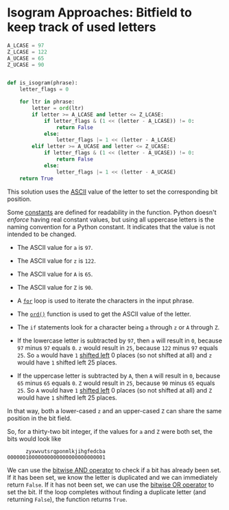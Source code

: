 # Isogram Approaches: Bitfield to keep track of used letters

```python
A_LCASE = 97
Z_LCASE = 122
A_UCASE = 65
Z_UCASE = 90


def is_isogram(phrase):
    letter_flags = 0

    for ltr in phrase:
        letter = ord(ltr)
        if letter >= A_LCASE and letter <= Z_LCASE:
            if letter_flags & (1 << (letter - A_LCASE)) != 0:
                return False
            else:
                letter_flags |= 1 << (letter - A_LCASE)
        elif letter >= A_UCASE and letter <= Z_UCASE:
            if letter_flags & (1 << (letter - A_UCASE)) != 0:
                return False
            else:
                letter_flags |= 1 << (letter - A_UCASE)
    return True

```

This solution uses the [ASCII][ascii] value of the letter to set the
corresponding bit position.

Some [constants][const] are defined for readability in the function. Python
doesn't _enforce_ having real constant values, but using all uppercase letters
is the naming convention for a Python constant. It indicates that the value is
not intended to be changed.

- The ASCII value for `a` is `97`.
- The ASCII value for `z` is `122`.
- The ASCII value for `A` is `65`.
- The ASCII value for `Z` is `90`.

- A [`for`][for] loop is used to iterate the characters in the input phrase.
- The [`ord()`][ord] function is used to get the ASCII value of the letter.
- The `if` statements look for a character being `a` through `z` or `A` through
  `Z`.

- If the lowercase letter is subtracted by `97`, then `a` will result in `0`,
  because `97` minus `97` equals `0`. `z` would result in `25`, because `122`
  minus `97` equals `25`. So `a` would have `1` [shifted left][shift-left] 0
  places (so not shifted at all) and `z` would have `1` shifted left 25 places.
- If the uppercase letter is subtracted by `A`, then `A` will result in `0`,
  because `65` minus `65` equals `0`. `Z` would result in `25`, because `90`
  minus `65` equals `25`. So `A` would have `1` [shifted left][shift-left] 0
  places (so not shifted at all) and `Z` would have `1` shifted left 25 places.

In that way, both a lower-cased `z` and an upper-cased `Z` can share the same
position in the bit field.

So, for a thirty-two bit integer, if the values for `a` and `Z` were both set,
the bits would look like

```text
      zyxwvutsrqponmlkjihgfedcba
00000010000000000000000000000001
```

We can use the [bitwise AND operator][and] to check if a bit has already been
set. If it has been set, we know the letter is duplicated and we can immediately
return `False`. If it has not been set, we can use the [bitwise OR operator][or]
to set the bit. If the loop completes without finding a duplicate letter (and
returning `False`), the function returns `True`.

[ascii]: https://www.asciitable.com/
[const]: https://realpython.com/python-constants/
[for]: https://realpython.com/python-for-loop/#the-python-for-loop
[ord]: https://docs.python.org/3/library/functions.html?#ord
[shift-left]: https://realpython.com/python-bitwise-operators/#left-shift
[or]: https://realpython.com/python-bitwise-operators/#bitwise-or
[and]: https://realpython.com/python-bitwise-operators/#bitwise-and
